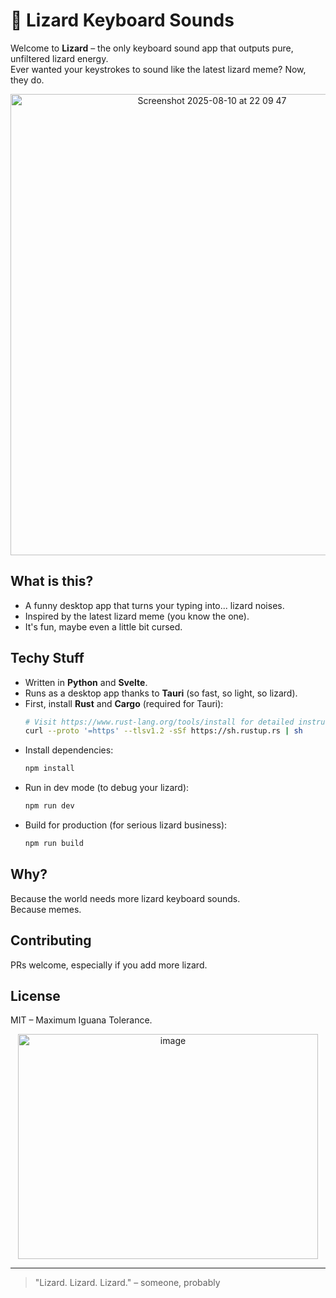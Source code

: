 # 🦎 Lizard Keyboard Sounds

Welcome to **Lizard** – the only keyboard sound app that outputs pure, unfiltered lizard energy.  
Ever wanted your keystrokes to sound like the latest lizard meme? Now, they do.
<p align="center">
<img width="629" height="738" alt="Screenshot 2025-08-10 at 22 09 47" src="https://github.com/user-attachments/assets/1e0249e5-901e-487f-b44b-f6aef2397863" />
</p>

## What is this?

- A funny desktop app that turns your typing into... lizard noises.  
- Inspired by the latest lizard meme (you know the one).
- It's fun, maybe even a little bit cursed.

## Techy Stuff

- Written in **Python** and **Svelte**.
- Runs as a desktop app thanks to **Tauri** (so fast, so light, so lizard).
- First, install **Rust** and **Cargo** (required for Tauri):
  ```sh
  # Visit https://www.rust-lang.org/tools/install for detailed instructions
  curl --proto '=https' --tlsv1.2 -sSf https://sh.rustup.rs | sh
  ```
- Install dependencies:  
  ```sh
  npm install
  ```
- Run in dev mode (to debug your lizard):  
  ```sh
  npm run dev
  ```
- Build for production (for serious lizard business):  
  ```sh
  npm run build
  ```

## Why?

Because the world needs more lizard keyboard sounds.  
Because memes.

## Contributing

PRs welcome, especially if you add more lizard.

## License

MIT – Maximum Iguana Tolerance.

<p align="center">
<img width="480" height="360" alt="image" src="https://c.tenor.com/kh1Jla77OeIAAAAC/tenor.gif" />
</p>

---

> "Lizard. Lizard. Lizard." – someone, probably
